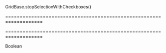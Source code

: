 <!--id-->GridBase.stopSelectionWithCheckboxes()<!--/id-->
===================================================================
<!--hidden--><!--/hidden-->
===================================================================

<!--shortDescription-->

<!--/shortDescription-->

<!--returnType-->Boolean<!--/returnType-->
<!--returnDescription-->

<!--/returnDescription-->

<!--fullDescription-->

<!--/fullDescription-->